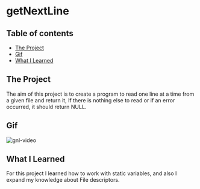 # getNextLine

## Table of contents
  - [The Project](#The-Project)
  - [Gif](#Gif)
  - [What I Learned](#What-I-Learned)


## The Project
The aim of this project is to create a program to read one line at a time from a given file and return it, If there is nothing else to read or if an error occurred, it should return NULL.

## Gif
![gnl-video](https://user-images.githubusercontent.com/43113421/152531189-99875c7c-8510-41ca-adcc-1e30eec636a9.gif)


## What I Learned
For this project I learned how to work with static variables, and also I expand my knowledge about File descriptors.
